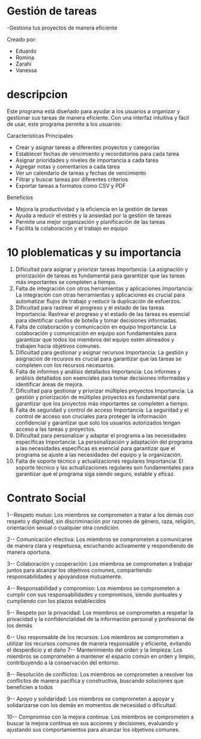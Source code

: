 # Gestión de tareas
-Gestiona tus proyectos de manera eficiente

Creado por:

- Eduardo
- Romina
- Zarahi
- Vanessa

# descripcion

Este programa está diseñado para ayudar a los usuarios a organizar y gestionar sus tareas de manera eficiente. Con una interfaz intuitiva y fácil de usar, este programa permite a los usuarios:

Características Principales

- Crear y asignar tareas a diferentes proyectos y categorías
- Establecer fechas de vencimiento y recordatorios para cada tarea
- Asignar prioridades y niveles de importancia a cada tarea
- Agregar notas y comentarios a cada tarea
- Ver un calendario de tareas y fechas de vencimiento
- Filtrar y buscar tareas por diferentes criterios
- Exportar tareas a formatos como CSV y PDF

Beneficios

- Mejora la productividad y la eficiencia en la gestión de tareas
- Ayuda a reducir el estrés y la ansiedad por la gestión de tareas
- Permite una mejor organización y planificación de las tareas
- Facilita la colaboración y el trabajo en equipo

# 10 ploblematicas y su importancia

1. Dificultad para asignar y priorizar tareas
Importancia: La asignación y priorización de tareas es fundamental para garantizar que las tareas más importantes se completen a tiempo.
2. Falta de integración con otros herramientas y aplicaciones
Importancia: La integración con otras herramientas y aplicaciones es crucial para automatizar flujos de trabajo y reducir la duplicación de esfuerzos.
3. Dificultad para rastrear el progreso y el estado de las tareas
Importancia: Rastrear el progreso y el estado de las tareas es esencial para identificar cuellos de botella y tomar decisiones informadas.
4. Falta de colaboración y comunicación en equipo
Importancia: La colaboración y comunicación en equipo son fundamentales para garantizar que todos los miembros del equipo estén alineados y trabajen hacia objetivos comunes.
5. Dificultad para gestionar y asignar recursos
Importancia: La gestión y asignación de recursos es crucial para garantizar que las tareas se completen con los recursos necesarios.
6. Falta de informes y análisis detallados
Importancia: Los informes y análisis detallados son esenciales para tomar decisiones informadas y identificar áreas de mejora.
7. Dificultad para gestionar y priorizar múltiples proyectos
Importancia: La gestión y priorización de múltiples proyectos es fundamental para garantizar que los proyectos más importantes se completen a tiempo.
8. Falta de seguridad y control de acceso
Importancia: La seguridad y el control de acceso son cruciales para proteger la información confidencial y garantizar que solo los usuarios autorizados tengan acceso a las tareas y proyectos.
9. Dificultad para personalizar y adaptar el programa a las necesidades específicas
Importancia: La personalización y adaptación del programa a las necesidades específicas es esencial para garantizar que el programa se ajuste a las necesidades del equipo y la organización.
10. Falta de soporte técnico y actualizaciones regulares
Importancia: El soporte técnico y las actualizaciones regulares son fundamentales para garantizar que el programa siga siendo seguro, estable y eficaz.

# Contrato Social

1--Respeto mutuo: Los miembros se comprometen a tratar a los demás con respeto y dignidad, sin discriminación por razones de género, raza, religión, orientación sexual o cualquier otra condición.

2-- Comunicación efectiva: Los miembros se comprometen a comunicarse de manera clara y respetuosa, escuchando activamente y respondiendo de manera oportuna.

3-- Colaboración y cooperación: Los miembros se comprometen a trabajar juntos para alcanzar los objetivos comunes, compartiendo responsabilidades y apoyándose mutuamente.

4-- Responsabilidad y compromiso: Los miembros se comprometen a cumplir con sus responsabilidades y compromisos, siendo puntuales y cumpliendo con los plazos establecidos

5-- Respeto por la privacidad: Los miembros se comprometen a respetar la privacidad y la confidencialidad de la información personal y profesional de los demás

6-- Uso responsable de los recursos: Los miembros se comprometen a utilizar los recursos comunes de manera responsable y eficiente, evitando el desperdicio y el daño
7-- Mantenimiento del orden y la limpieza: Los miembros se comprometen a mantener el espacio común en orden y limpio, contribuyendo a la conservación del entorno.

8-- Resolución de conflictos: Los miembros se comprometen a resolver los conflictos de manera pacífica y constructiva, buscando soluciones que beneficien a todos

9-- Apoyo y solidaridad: Los miembros se comprometen a apoyar y solidarizarse con los demás en momentos de necesidad o dificultad.

10-- Compromiso con la mejora continua: Los miembros se comprometen a buscar la mejora continua en sus acciones y decisiones, evaluando y ajustando sus comportamientos para alcanzar los objetivos comunes.

















































